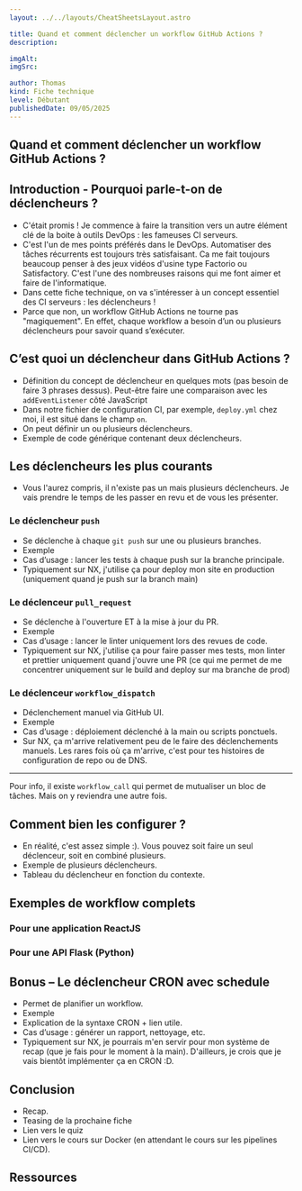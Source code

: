 ```yaml
---
layout: ../../layouts/CheatSheetsLayout.astro

title: Quand et comment déclencher un workflow GitHub Actions ?
description: 

imgAlt: 
imgSrc: 

author: Thomas
kind: Fiche technique
level: Débutant
publishedDate: 09/05/2025
---
```


<article>

# Quand et comment déclencher un workflow GitHub Actions ?

## Introduction - Pourquoi parle-t-on de déclencheurs ?

- C'était promis ! Je commence à faire la transition vers un autre élément clé de la boite à outils DevOps : les fameuses CI serveurs.
- C'est l'un de mes points préférés dans le DevOps. Automatiser des tâches récurrents est toujours très satisfaisant. Ca me fait toujours beaucoup penser à des jeux vidéos d'usine type Factorio ou Satisfactory. C'est l'une des nombreuses raisons qui me font aimer et faire de l'informatique.
- Dans cette fiche technique, on va s'intéresser à un concept essentiel des CI serveurs : les déclencheurs ! 
- Parce que non, un workflow GitHub Actions ne tourne pas "magiquement". En effet, chaque workflow a besoin d’un ou plusieurs déclencheurs pour savoir quand s’exécuter.

## C’est quoi un déclencheur dans GitHub Actions ?

- Définition du concept de déclencheur en quelques mots (pas besoin de faire 3 phrases dessus). Peut-être faire une comparaison avec les `addEventListener` côté JavaScript
- Dans notre fichier de configuration CI, par exemple, `deploy.yml` chez moi, il est situé dans le champ `on`.
- On peut définir un ou plusieurs déclencheurs.
- Exemple de code générique contenant deux déclencheurs.

## Les déclencheurs les plus courants

- Vous l'aurez compris, il n'existe pas un mais plusieurs déclencheurs. Je vais prendre le temps de les passer en revu et de vous les présenter.

### Le déclencheur `push`

- Se déclenche à chaque `git push` sur une ou plusieurs branches.
- Exemple
- Cas d’usage : lancer les tests à chaque push sur la branche principale.
- Typiquement sur NX, j'utilise ça pour deploy mon site en production (uniquement quand je push sur la branch main)

### Le déclenceur `pull_request`

- Se déclenche à l'ouverture ET à la mise à jour du PR.
- Exemple
- Cas d’usage : lancer le linter uniquement lors des revues de code.
- Typiquement sur NX, j'utilise ça pour faire passer mes tests, mon linter et prettier uniquement quand j'ouvre une PR (ce qui me permet de me concentrer uniquement sur le build and deploy sur ma branche de prod)

### Le déclenceur `workflow_dispatch`

- Déclenchement manuel via GitHub UI.
- Exemple
- Cas d’usage : déploiement déclenché à la main ou scripts ponctuels.
- Sur NX, ça m'arrive relativement peu de le faire des déclenchements manuels. Les rares fois où ça m'arrive, c'est pour tes histoires de configuration de repo ou de DNS.

---

Pour info, il existe `workflow_call` qui permet de mutualiser un bloc de tâches. Mais on y reviendra une autre fois.

## Comment bien les configurer ?

- En réalité, c'est assez simple :). Vous pouvez soit faire un seul déclenceur, soit en combiné plusieurs.
- Exemple de plusieurs déclencheurs.
- Tableau du déclencheur en fonction du contexte.

## Exemples de workflow complets 

### Pour une application ReactJS

### Pour une API Flask (Python)

## Bonus – Le déclencheur CRON avec schedule

- Permet de planifier un workflow.
- Exemple
- Explication de la syntaxe CRON + lien utile.
- Cas d’usage : générer un rapport, nettoyage, etc.
- Typiquement sur NX, je pourrais m'en servir pour mon système de recap (que je fais pour le moment à la main). D'ailleurs, je crois que je vais bientôt implémenter ça en CRON :D.

## Conclusion

- Recap.
- Teasing de la prochaine fiche
- Lien vers le quiz
- Lien vers le cours sur Docker (en attendant le cours sur les pipelines CI/CD).

## Ressources

</article>

